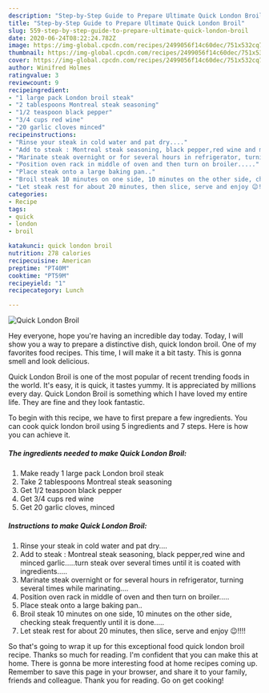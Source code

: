 ```yaml
---
description: "Step-by-Step Guide to Prepare Ultimate Quick London Broil"
title: "Step-by-Step Guide to Prepare Ultimate Quick London Broil"
slug: 559-step-by-step-guide-to-prepare-ultimate-quick-london-broil
date: 2020-06-24T08:22:24.782Z
image: https://img-global.cpcdn.com/recipes/2499056f14c60dec/751x532cq70/quick-london-broil-recipe-main-photo.jpg
thumbnail: https://img-global.cpcdn.com/recipes/2499056f14c60dec/751x532cq70/quick-london-broil-recipe-main-photo.jpg
cover: https://img-global.cpcdn.com/recipes/2499056f14c60dec/751x532cq70/quick-london-broil-recipe-main-photo.jpg
author: Winifred Holmes
ratingvalue: 3
reviewcount: 9
recipeingredient:
- "1 large pack London broil steak"
- "2 tablespoons Montreal steak seasoning"
- "1/2 teaspoon black pepper"
- "3/4 cups red wine"
- "20 garlic cloves minced"
recipeinstructions:
- "Rinse your steak in cold water and pat dry...."
- "Add to steak : Montreal steak seasoning, black pepper,red wine and minced garlic.....turn steak over several times until it is coated with ingredients....."
- "Marinate steak overnight or for several hours in refrigerator, turning several times while marinating...."
- "Position oven rack in middle of oven and then turn on broiler....."
- "Place steak onto a large baking pan.."
- "Broil steak 10 minutes on one side, 10 minutes on the other side, checking steak frequently until it is done....."
- "Let steak rest for about 20 minutes, then slice, serve and enjoy 😉!!!!"
categories:
- Recipe
tags:
- quick
- london
- broil

katakunci: quick london broil 
nutrition: 278 calories
recipecuisine: American
preptime: "PT40M"
cooktime: "PT59M"
recipeyield: "1"
recipecategory: Lunch

---
```



![Quick London Broil](https://img-global.cpcdn.com/recipes/2499056f14c60dec/751x532cq70/quick-london-broil-recipe-main-photo.jpg)

Hey everyone, hope you're having an incredible day today. Today, I will show you a way to prepare a distinctive dish, quick london broil. One of my favorites food recipes. This time, I will make it a bit tasty. This is gonna smell and look delicious.



Quick London Broil is one of the most popular of recent trending foods in the world. It's easy, it is quick, it tastes yummy. It is appreciated by millions every day. Quick London Broil is something which I have loved my entire life. They are fine and they look fantastic.


To begin with this recipe, we have to first prepare a few ingredients. You can cook quick london broil using 5 ingredients and 7 steps. Here is how you can achieve it.

<!--inarticleads1-->

##### The ingredients needed to make Quick London Broil:

1. Make ready 1 large pack London broil steak
1. Take 2 tablespoons Montreal steak seasoning
1. Get 1/2 teaspoon black pepper
1. Get 3/4 cups red wine
1. Get 20 garlic cloves, minced




<!--inarticleads2-->

##### Instructions to make Quick London Broil:

1. Rinse your steak in cold water and pat dry....
1. Add to steak : Montreal steak seasoning, black pepper,red wine and minced garlic.....turn steak over several times until it is coated with ingredients.....
1. Marinate steak overnight or for several hours in refrigerator, turning several times while marinating....
1. Position oven rack in middle of oven and then turn on broiler.....
1. Place steak onto a large baking pan..
1. Broil steak 10 minutes on one side, 10 minutes on the other side, checking steak frequently until it is done.....
1. Let steak rest for about 20 minutes, then slice, serve and enjoy 😉!!!!




So that's going to wrap it up for this exceptional food quick london broil recipe. Thanks so much for reading. I'm confident that you can make this at home. There is gonna be more interesting food at home recipes coming up. Remember to save this page in your browser, and share it to your family, friends and colleague. Thank you for reading. Go on get cooking!

